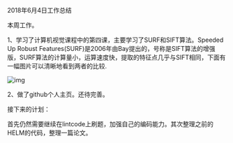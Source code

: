 2018年6月4日工作总结

本周工作。

1、学习了计算机视觉课程中的第四课，主要学习了SURF和SIFT算法。Speeded Up Robust Features(SURF)是2006年由Bay提出的，号称是SIFT算法的增强版，SURF算法的计算量小，运算速度快，提取的特征点几乎与SIFT相同，下面有一幅图片可以清晰地看到两者的比较.

![img](https://ws1.sinaimg.cn/large/005QZeSZly1fs0cyxnwb2j30j506ign5.jpg)

2、做了github个人主页。还待完善。

接下来的计划：

首先仍然需要继续在lintcode上刷题，加强自己的编码能力。其次整理之前的HELM的代码，整理一篇论文。
